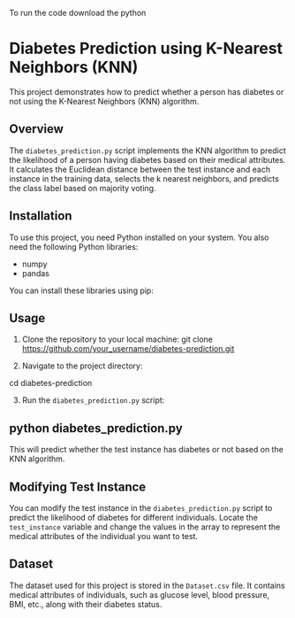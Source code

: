 To run the code download the python

# Diabetes Prediction using K-Nearest Neighbors (KNN)

This project demonstrates how to predict whether a person has diabetes or not using the K-Nearest Neighbors (KNN) algorithm.

## Overview

The `diabetes_prediction.py` script implements the KNN algorithm to predict the likelihood of a person having diabetes based on their medical attributes. It calculates the Euclidean distance between the test instance and each instance in the training data, selects the k nearest neighbors, and predicts the class label based on majority voting.

## Installation

To use this project, you need Python installed on your system. You also need the following Python libraries:
- numpy
- pandas

You can install these libraries using pip:


## Usage

1. Clone the repository to your local machine:
  git clone https://github.com/your_username/diabetes-prediction.git

2. Navigate to the project directory:
   
cd diabetes-prediction


3. Run the `diabetes_prediction.py` script:




## python diabetes_prediction.py

This will predict whether the test instance has diabetes or not based on the KNN algorithm.

## Modifying Test Instance

You can modify the test instance in the `diabetes_prediction.py` script to predict the likelihood of diabetes for different individuals. Locate the `test_instance` variable and change the values in the array to represent the medical attributes of the individual you want to test.

## Dataset

The dataset used for this project is stored in the `Dataset.csv` file. It contains medical attributes of individuals, such as glucose level, blood pressure, BMI, etc., along with their diabetes status.
